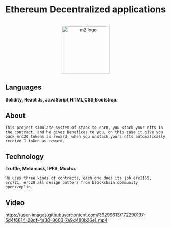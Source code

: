 # Ethereum Decentralized applications
<p align="center">
  <br>
  <img alt="m2 logo" width="150" src="https://d33wubrfki0l68.cloudfront.net/13ca0c32ffd56bcfaf861b9a8acb212d0f6482e3/d8df6/static/c3bcc8c47890ffd2a2c329972c73d0fd/e018d/ethereum-logo-portrait-black-gray.png"/>
  <br>
</p>


## Languages

**Solidity, React Js, JavaScript,HTML,CSS,Bootstrap.**


## About
`
This project simulate system of stack to earn, you stack your nfts in the contract, and he gives benefices to you, on this case it give you back erc20 tokens as reward, when you unstack yours nfts automatically receive 1 token as reward.
`  

## Technology

**Truffle, Metamask, IPFS, Mocha.**  

`
He uses three kinds of contracts, each one does its job
erc1155, erc721, erc20 all design patters from blockchain community openzzeplin.
`

## Video  


https://user-images.githubusercontent.com/39299613/172290137-5d4f6814-28df-4a38-8603-7a9d480b26e1.mp4


